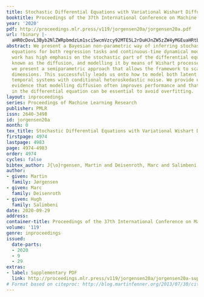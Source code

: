 ```yaml
---
title: Stochastic Differential Equations with Variational Wishart Diffusions
booktitle: Proceedings of the 37th International Conference on Machine Learning
year: '2020'
pdf: http://proceedings.mlr.press/v119/jorgensen20a/jorgensen20a.pdf
url: !binary |-
  aHR0cDovL3Byb2NlZWRpbmdzLm1sci5wcmVzcy92MTE5L2rDuHJnZW5zZW4yMGEuaHRtbA==
abstract: We present a Bayesian non-parametric way of inferring stochastic differential
  equations for both regression tasks and continuous-time dynamical modelling. The
  work has high emphasis on the stochastic part of the differential equation, also
  known as the diffusion, and modelling it by means of Wishart processes. Further,
  we present a semiparametric approach that allows the framework to scale to high
  dimensions. This successfully leads us onto how to model both latent and autoregressive
  temporal systems with conditional heteroskedastic noise. We provide experimental
  evidence that modelling diffusion often improves performance and that this randomness
  in the differential equation can be essential to avoid overfitting.
layout: inproceedings
series: Proceedings of Machine Learning Research
publisher: PMLR
issn: 2640-3498
id: jorgensen20a
month: 0
tex_title: Stochastic Differential Equations with Variational Wishart Diffusions
firstpage: 4974
lastpage: 4983
page: 4974-4983
order: 4974
cycles: false
bibtex_author: J{\o}rgensen, Martin and Deisenroth, Marc and Salimbeni, Hugh
author:
- given: Martin
  family: Jørgensen
- given: Marc
  family: Deisenroth
- given: Hugh
  family: Salimbeni
date: 2020-09-29
address: 
container-title: Proceedings of the 37th International Conference on Machine Learning
volume: '119'
genre: inproceedings
issued:
  date-parts:
  - 2020
  - 9
  - 29
extras:
- label: Supplementary PDF
  link: http://proceedings.mlr.press/v119/jorgensen20a/jorgensen20a-supp.pdf
# Format based on citeproc: http://blog.martinfenner.org/2013/07/30/citeproc-yaml-for-bibliographies/
---
```

